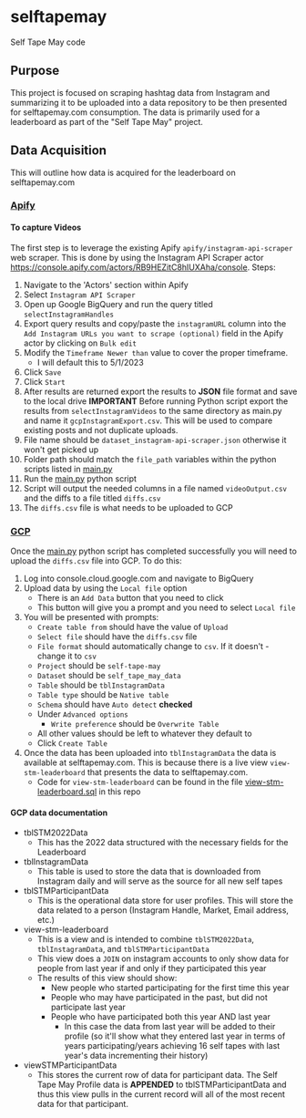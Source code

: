 # selftapemay
Self Tape May code

## Purpose
This project is focused on scraping hashtag data from Instagram and summarizing it to be uploaded into a data repository to be then presented for selftapemay.com consumption.  The data is primarily used for a leaderboard as part of the "Self Tape May" project.

## Data Acquisition
This will outline how data is acquired for the leaderboard on selftapemay.com

### [Apify](https://console.apify.com/)
#### To capture Videos
The first step is to leverage the existing Apify `apify/instagram-api-scraper` web scraper.  This is done by using the Instagram API Scraper actor https://console.apify.com/actors/RB9HEZitC8hIUXAha/console.
Steps:
1) Navigate to the 'Actors' section within Apify
2) Select `Instagram API Scraper`
3) Open up Google BigQuery and run the query titled `selectInstagramHandles`
4) Export query results and copy/paste the `instagramURL` column into the `Add Instagram URLs you want to scrape (optional)` field in the Apify actor by clicking on `Bulk edit`
4) Modify the `Timeframe Newer than` value to cover the proper timeframe.
    - I will default this to 5/1/2023
5) Click `Save`
6) Click `Start`
7) After results are returned export the results to **JSON** file format and save to the local drive
**IMPORTANT** Before running Python script export the results from `selectInstagramVideos` to the same directory as main.py and name it `gcpInstagramExport.csv`.  This will be used to compare existing posts and not duplicate uploads.
8) File name should be `dataset_instagram-api-scraper.json` otherwise it won't get picked up
9) Folder path should match the `file_path` variables within the python scripts listed in [main.py](https://github.com/JHGelpi/selftapemay/blob/main/main.py)
10) Run the [main.py](https://github.com/JHGelpi/selftapemay/blob/main/main.py) python script
11) Script will output the needed columns in a file named `videoOutput.csv` and the diffs to a file titled `diffs.csv`
12) The `diffs.csv` file is what needs to be uploaded to GCP

### [GCP](https://console.cloud.google.com/bigquery?project=self-tape-may)
Once the [main.py](https://github.com/JHGelpi/selftapemay/blob/main/main.py) python script has completed successfully you will need to upload the `diffs.csv` file into GCP.  To do this:
1) Log into console.cloud.google.com and navigate to BigQuery
2) Upload data by using the `Local file` option
    - There is an `Add Data` button that you need to click
    - This button will give you a prompt and you need to select `Local file`
4) You will be presented with prompts:
    - `Create table from` should have the value of `Upload`
    - `Select file` should have the `diffs.csv` file
    - `File format` should automatically change to `csv`.  If it doesn't - change it to `csv`
    - `Project` should be `self-tape-may`
    - `Dataset` should be `self_tape_may_data`
    - `Table` should be `tblInstagramData`
    - `Table type` should be `Native table`
    - `Schema` should have `Auto detect` **checked**
    - Under `Advanced options`
      - `Write preference` should be `Overwrite Table`
    - All other values should be left to whatever they default to
    - Click `Create Table`
5) Once the data has been uploaded into `tblInstagramData` the data is available at selftapemay.com.  This is because there is a live view `view-stm-leaderboard` that presents the data to selftapemay.com.
    - Code for `view-stm-leaderboard` can be found in the file [view-stm-leaderboard.sql](https://github.com/JHGelpi/selftapemay/blob/main/view-stm-leaderboard.sql) in this repo 
#### GCP data documentation
- tblSTM2022Data
    - This has the 2022 data structured with the necessary fields for the Leaderboard
- tblInstagramData
    - This table is used to store the data that is downloaded from Instagram daily and will serve as the source for all new self tapes
- tblSTMParticipantData
    - This is the operational data store for user profiles.  This will store the data related to a person (Instagram Handle, Market, Email address, etc.)
- view-stm-leaderboard
    - This is a view and is intended to combine `tblSTM2022Data`, `tblInstagramData`, and `tblSTMParticipantData`
    - This view does a `JOIN` on instagram accounts to only show data for people from last year if and only if they participated this year
    - The results of this view should show:
        - New people who started participating for the first time this year
        - People who may have participated in the past, but did not participate last year
        - People who have participated both this year AND last year
            - In this case the data from last year will be added to their profile (so it'll show what they entered last year in terms of years participating/years achieving 16 self tapes with last year's data incrementing their history)
- viewSTMParticipantData
    - This stores the current row of data for participant data.  The Self Tape May Profile data is **APPENDED** to tblSTMParticipantData and thus this view pulls in the current record will all of the most recent data for that participant.
